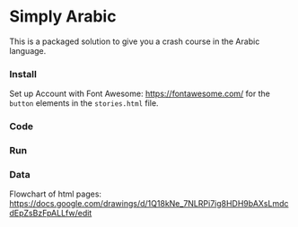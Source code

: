 # Simply Arabic
This is a packaged solution to give you a crash course in the Arabic language.

### Install
Set up Account with Font Awesome: https://fontawesome.com/ for the `button` elements in the `stories.html` file.

### Code

### Run

### Data


Flowchart of html pages:
https://docs.google.com/drawings/d/1Q18kNe_7NLRPi7ig8HDH9bAXsLmdcdEpZsBzFpALLfw/edit
